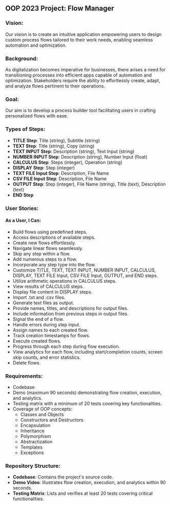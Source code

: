 ## OOP 2023 Project: Flow Manager

### Vision:
Our vision is to create an intuitive application empowering users to design custom process flows tailored to their work needs, enabling seamless automation and optimization.

### Background:
As digitalization becomes imperative for businesses, there arises a need for transitioning processes into efficient apps capable of automation and optimization. Stakeholders require the ability to effortlessly create, adapt, and analyze flows pertinent to their operations.

### Goal:
Our aim is to develop a process builder tool facilitating users in crafting personalized flows with ease.

### Types of Steps:
- **TITLE Step**: Title (string), Subtitle (string)
- **TEXT Step**: Title (string), Copy (string)
- **TEXT INPUT Step**: Description (string), Text Input (string)
- **NUMBER INPUT Step**: Description (string), Number Input (float)
- **CALCULUS Step**: Steps (integer), Operation (string)
- **DISPLAY Step**: Step (integer)
- **TEXT FILE Input Step**: Description, File Name 
- **CSV FILE Input Step**: Description, File Name
- **OUTPUT Step**: Step (integer), File Name (string), Title (text), Description (text)
- **END Step**

### User Stories:
#### As a User, I Can:
- Build flows using predefined steps.
- Access descriptions of available steps.
- Create new flows effortlessly.
- Navigate linear flows seamlessly.
- Skip any step within a flow.
- Add numerous steps to a flow.
- Incorporate any step type into the flow.
- Customize TITLE, TEXT, TEXT INPUT, NUMBER INPUT, CALCULUS, DISPLAY, TEXT FILE Input, CSV FILE Input, OUTPUT, and END steps.
- Utilize arithmetic operations in CALCULUS steps.
- View results of CALCULUS steps.
- Display file content in DISPLAY steps.
- Import .txt and .csv files.
- Generate text files as output.
- Provide names, titles, and descriptions for output files.
- Include information from previous steps in output files.
- Signal the end of a flow.
- Handle errors during step input.
- Assign names to each created flow.
- Track creation timestamps for flows.
- Execute created flows.
- Progress through each step during flow execution.
- View analytics for each flow, including start/completion counts, screen skip counts, and error statistics.
- Delete flows.

### Requirements:
- Codebase
- Demo (maximum 90 seconds) demonstrating flow creation, execution, and analytics.
- Testing matrix with a minimum of 20 tests covering key functionalities.
- Coverage of OOP concepts:
  - Classes and Objects
  - Constructors and Destructors
  - Encapsulation
  - Inheritance
  - Polymorphism
  - Abstractization
  - Templates
  - Exceptions

### Repository Structure:
- **Codebase**: Contains the project's source code.
- **Demo Video**: Illustrates flow creation, execution, and analytics within 90 seconds.
- **Testing Matrix**: Lists and verifies at least 20 tests covering critical functionalities.
